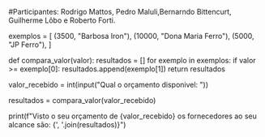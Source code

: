 #Participantes: Rodrigo Mattos, Pedro Maluli,Bernarndo Bittencurt, Guilherme Lôbo e Roberto Forti.


exemplos = [
    (3500, "Barbosa Iron"),
    (10000, "Dona Maria Ferro"),
    (5000, "JP Ferro"),
]

def compara_valor(valor):
    resultados = []
    for exemplo in exemplos:
        if valor >= exemplo[0]:
            resultados.append(exemplo[1])
    return resultados


valor_recebido = int(input("Qual o orçamento disponivel: "))


resultados = compara_valor(valor_recebido)

 
print(f"Visto o seu orçamento de {valor_recebido} os fornecedores ao seu alcance são: {', '.join(resultados)}")

